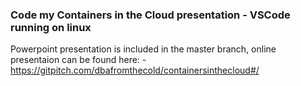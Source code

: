 ### Code my Containers in the Cloud presentation - VSCode running on linux

Powerpoint presentation is included in the master branch, online presentaion can be found here: -
<br>
https://gitpitch.com/dbafromthecold/containersinthecloud#/
